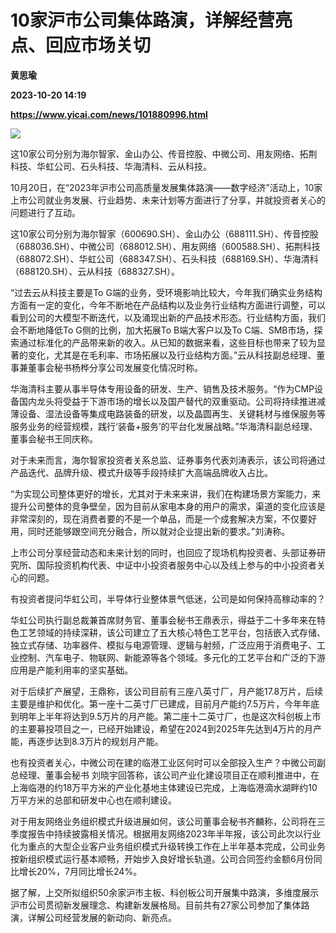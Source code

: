 # 10家沪市公司集体路演，详解经营亮点、回应市场关切
**黄思瑜**

**2023-10-20 14:19**

**https://www.yicai.com/news/101880996.html**

![](https://imgcdn.yicai.com/uppics/slides/2023/10/006b09da186355a883d634d267b4df3d.jpg)

这10家公司分别为海尔智家、金山办公、传音控股、中微公司、用友网络、拓荆科技、华虹公司、石头科技、华海清科、云从科技。

10月20日，在“2023年沪市公司高质量发展集体路演——数字经济”活动上，10家上市公司就业务发展、行业趋势、未来计划等方面进行了分享，并就投资者关心的问题进行了互动。

这10家公司分别为海尔智家（600690.SH）、金山办公（688111.SH）、传音控股（688036.SH）、中微公司（688012.SH）、用友网络（600588.SH）、拓荆科技（688072.SH）、华虹公司（688347.SH）、石头科技（688169.SH）、华海清科（688120.SH）、云从科技（688327.SH）。

“过去云从科技主要是To G端的业务，受环境影响比较大，今年我们确实业务结构方面有一定的变化，今年不断地在产品结构以及业务行业结构方面进行调整，可以看到公司的大模型不断迭代，以及涌现出新的产品技术形态。行业结构方面，我们会不断地降低To G侧的比例，加大拓展To B端大客户以及To C端、SMB市场，探索通过标准化的产品带来新的收入。从已知的数据来看，这些目标也带来了较为显著的变化，尤其是在毛利率、市场拓展以及行业结构方面。”云从科技副总经理、董事兼董事会秘书杨桦分享公司发展变化情况时称。

华海清科主要从事半导体专用设备的研发、生产、销售及技术服务。“作为CMP设备国内龙头将受益于下游市场的增长以及国产替代的双重驱动。公司将持续推进减薄设备、湿法设备等集成电路装备的研发，以及晶圆再生、关键耗材与维保服务等服务业务的经营规模，践行‘装备+服务’的平台化发展战略。”华海清科副总经理、董事会秘书王同庆称。

对于未来而言，海尔智家投资者关系总监、证券事务代表刘涛表示，该公司将通过产品迭代、品牌升级、模式升级等手段持续扩大高端品牌收入占比。

“为实现公司整体更好的增长，尤其对于未来来讲，我们在构建场景方案能力，来提升公司整体的竞争壁垒，因为目前从家电本身的用户的需求，渠道的变化应该是非常深刻的，现在消费者要的不是一个单品，而是一个成套解决方案，不仅要好用，同时还能够跟空间充分融合，所以就对企业提出新的要求。”刘涛称。

上市公司分享经营动态和未来计划的同时，也回应了现场机构投资者、头部证券研究所、国际投资机构代表、中证中小投资者服务中心以及线上参与的中小投资者关心的问题。

有投资者提问华虹公司，半导体行业整体景气低迷，公司是如何保持高稼动率的？

华虹公司执行副总裁兼首席财务官、董事会秘书王鼎表示，得益于二十多年来在特色工艺领域的持续深耕，该公司建立了五大核心特色工艺平台，包括嵌入式存储、独立式存储、功率器件、模拟与电源管理、逻辑与射频，广泛应用于消费电子、工业控制、汽车电子、物联网、新能源等各个领域。多元化的工艺平台和广泛的下游应用是产能利用率的坚实基础。

对于后续扩产展望，王鼎称，该公司目前有三座八英寸厂，月产能17.8万片，后续主要是维护和优化。第一座十二英寸厂已建成，目前月产能约7.5万片，今年年底到明年上半年将达到9.5万片的月产能。第二座十二英寸厂，也是这次科创板上市的主要募投项目之一，已经开始建设，希望在2024到2025年先达到4万片的月产能，再逐步达到8.3万片的规划月产能。

也有投资者关心，中微公司在建的临港工业区何时可以全部投入生产？中微公司副总经理、董事会秘书 刘晓宇回答称，该公司产业化建设项目正在顺利推进中，在上海临港的约18万平方米的产业化基地主体建设已完成，上海临港滴水湖畔约10万平方米的总部和研发中心也在顺利建设。

对于用友网络业务组织模式升级进展如何，该公司董事会秘书齐麟称，公司将在三季度报告中持续披露相关情况。根据用友网络2023年半年报，该公司此次以行业化为重点的大型企业客户业务组织模式升级转换工作在上半年基本完成，公司业务按新组织模式运行基本顺畅，开始步入良好增长轨道。公司合同签约金额6月份同比增长20%，7月同比增长24%。

据了解，上交所拟组织50余家沪市主板、科创板公司开展集中路演，多维度展示沪市公司贯彻新发展理念、构建新发展格局。目前共有27家公司参加了集体路演，详解公司经营发展的新动向、新亮点。